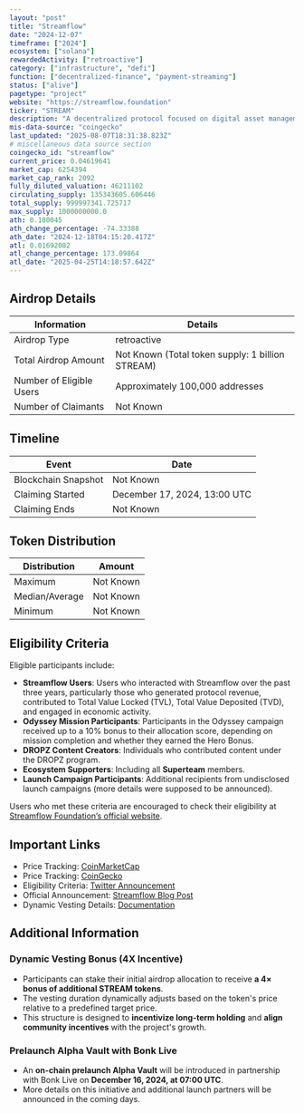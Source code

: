 ```yaml
---
layout: "post"
title: "Streamflow"
date: "2024-12-07"
timeframe: ["2024"]
ecosystem: ["solana"]
rewardedActivity: ["retroactive"]
category: ["infrastructure", "defi"]
function: ["decentralized-finance", "payment-streaming"]
status: ["alive"]
pagetype: "project"
website: "https://streamflow.foundation"
ticker: "STREAM"
description: "A decentralized protocol focused on digital asset management, including token streaming, vesting, and incentive alignment."
mis-data-source: "coingecko"
last_updated: "2025-08-07T18:31:38.823Z"
# miscellaneous data source section
coingecko_id: "streamflow"
current_price: 0.04619641
market_cap: 6254394
market_cap_rank: 2092
fully_diluted_valuation: 46211102
circulating_supply: 135343605.606446
total_supply: 999997341.725717
max_supply: 1000000000.0
ath: 0.180045
ath_change_percentage: -74.33388
ath_date: "2024-12-18T04:15:20.417Z"
atl: 0.01692082
atl_change_percentage: 173.09864
atl_date: "2025-04-25T14:18:57.642Z"
---
```


## Airdrop Details

| Information              | Details                                          |
| ------------------------ | ------------------------------------------------ |
| Airdrop Type             | retroactive                                      |
| Total Airdrop Amount     | Not Known (Total token supply: 1 billion STREAM) |
| Number of Eligible Users | Approximately 100,000 addresses                  |
| Number of Claimants      | Not Known                                        |

## Timeline

| Event               | Date                         |
| ------------------- | ---------------------------- |
| Blockchain Snapshot | Not Known                    |
| Claiming Started    | December 17, 2024, 13:00 UTC |
| Claiming Ends       | Not Known                    |

## Token Distribution

| Distribution   | Amount    |
| -------------- | --------- |
| Maximum        | Not Known |
| Median/Average | Not Known |
| Minimum        | Not Known |

## Eligibility Criteria

Eligible participants include:

- **Streamflow Users**: Users who interacted with Streamflow over the past three years, particularly those who generated protocol revenue, contributed to Total Value Locked (TVL), Total Value Deposited (TVD), and engaged in economic activity.
- **Odyssey Mission Participants**: Participants in the Odyssey campaign received up to a 10% bonus to their allocation score, depending on mission completion and whether they earned the Hero Bonus.
- **DROPZ Content Creators**: Individuals who contributed content under the DROPZ program.
- **Ecosystem Supporters**: Including all **Superteam** members.
- **Launch Campaign Participants**: Additional recipients from undisclosed launch campaigns (more details were supposed to be announced).

Users who met these criteria are encouraged to check their eligibility at [Streamflow Foundation’s official website](https://streamflow.foundation).

## Important Links

- Price Tracking: [CoinMarketCap](https://coinmarketcap.com/currencies/streamflow)
- Price Tracking: [CoinGecko](https://www.coingecko.com/en/coins/streamflow)
- Eligibility Criteria: [Twitter Announcement](https://x.com/StreamflowFDN/status/1865039981208846633)
- Official Announcement: [Streamflow Blog Post](https://docs.streamflow.foundation/en/articles/10174556-dynamic-vested-airdrop)
- Dynamic Vesting Details: [Documentation](https://docs.streamflow.foundation/en/articles/10174556-dynamic-vested-airdrop)

## Additional Information

### **Dynamic Vesting Bonus (4X Incentive)**

- Participants can stake their initial airdrop allocation to receive **a 4× bonus of additional STREAM tokens**.
- The vesting duration dynamically adjusts based on the token's price relative to a predefined target price.
- This structure is designed to **incentivize long-term holding** and **align community incentives** with the project's growth.

### **Prelaunch Alpha Vault with Bonk Live**

- An **on-chain prelaunch Alpha Vault** will be introduced in partnership with Bonk Live on **December 16, 2024, at 07:00 UTC**.
- More details on this initiative and additional launch partners will be announced in the coming days.